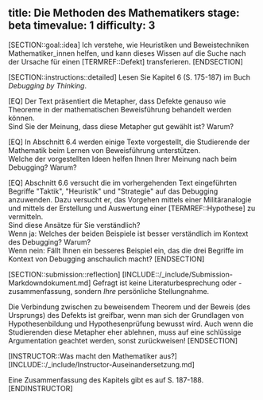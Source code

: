 title: Die Methoden des Mathematikers
stage: beta
timevalue: 1
difficulty: 3
---
[SECTION::goal::idea]
Ich verstehe, wie Heuristiken und Beweistechniken Mathematiker_innen helfen,
und kann dieses Wissen auf die Suche nach der Ursache für einen [TERMREF::Defekt] transferieren.
[ENDSECTION]

[SECTION::instructions::detailed]
Lesen Sie Kapitel 6 (S. 175-187) im Buch _Debugging by Thinking_. 

[EQ] Der Text präsentiert die Metapher, dass Defekte genauso wie Theoreme in der mathematischen 
Beweisführung behandelt werden können.  
Sind Sie der Meinung, dass diese Metapher gut gewählt ist? Warum?

[EQ] In Abschnitt 6.4 werden einige Texte vorgestellt, die Studierende der Mathematik 
beim Lernen von Beweisführung unterstützen.  
Welche der vorgestellten Ideen helfen Ihnen Ihrer Meinung nach beim Debugging? Warum?

[EQ] Abschnitt 6.6 versucht die im vorhergehenden Text eingeführten Begriffe "Taktik", "Heuristik" 
und "Strategie" auf das Debugging anzuwenden. 
Dazu versucht er, das Vorgehen mittels einer Militäranalogie und mittels der Erstellung und 
Auswertung einer [TERMREF::Hypothese] zu vermitteln.  
Sind diese Ansätze für Sie verständlich?  
Wenn ja: Welches der beiden Beispiele ist besser verständlich im Kontext des Debugging? Warum?  
Wenn nein: Fällt Ihnen ein besseres Beispiel ein, das die drei Begriffe im Kontext von Debugging 
anschaulich macht?
[ENDSECTION]

[SECTION::submission::reflection]
[INCLUDE::/_include/Submission-Markdowndokument.md]
Gefragt ist keine Literaturbesprechung oder -zusammenfassung,
sondern _Ihre_ persönliche Stellungnahme.

Die Verbindung zwischen zu beweisendem Theorem und der Beweis (des Ursprungs) des Defekts ist 
greifbar, wenn man sich der Grundlagen von Hypothesenbildung und Hypothesenprüfung bewusst wird.
Auch wenn die Studierenden diese Metapher eher ablehnen, muss auf eine schlüssige Argumentation 
geachtet werden, sonst zurückweisen!
[ENDSECTION]

[INSTRUCTOR::Was macht den Mathematiker aus?]
[INCLUDE::/_include/Instructor-Auseinandersetzung.md]

Eine Zusammenfassung des Kapitels gibt es auf S. 187-188.
[ENDINSTRUCTOR]
